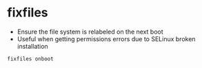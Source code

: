# fixfiles

- Ensure the file system is relabeled on the next boot
- Useful when getting permissions errors due to SELinux broken installation

```shell
fixfiles onboot
```
